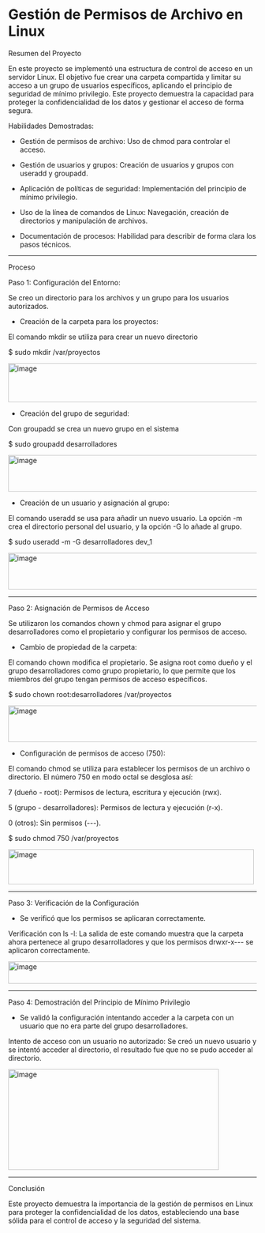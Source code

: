 # Gestión de Permisos de Archivo en Linux

Resumen del Proyecto

En este proyecto se implementó una estructura de control de acceso en un servidor Linux. El objetivo fue crear una carpeta compartida y limitar su acceso a un grupo de usuarios específicos, aplicando el principio de seguridad de mínimo privilegio. Este proyecto demuestra la capacidad para proteger la confidencialidad de los datos y gestionar el acceso de forma segura.

Habilidades Demostradas:

- Gestión de permisos de archivo: Uso de chmod para controlar el acceso.

- Gestión de usuarios y grupos: Creación de usuarios y grupos con useradd y groupadd.

- Aplicación de políticas de seguridad: Implementación del principio de mínimo privilegio.

- Uso de la línea de comandos de Linux: Navegación, creación de directorios y manipulación de archivos.

- Documentación de procesos: Habilidad para describir de forma clara los pasos técnicos.

---------

Proceso

Paso 1: Configuración del Entorno:

Se creo un directorio para los archivos y un grupo para los usuarios autorizados.

- Creación de la carpeta para los proyectos:

El comando mkdir se utiliza para crear un nuevo directorio

$ sudo mkdir /var/proyectos

<img width="600" height="79" alt="image" src="https://github.com/user-attachments/assets/e8034787-52f5-4f9d-a37b-67af8f94fb57" />


- Creación del grupo de seguridad:

Con groupadd se crea un nuevo grupo en el sistema

$ sudo groupadd desarrolladores

<img width="612" height="74" alt="image" src="https://github.com/user-attachments/assets/31ed1bdf-2ce5-47e4-86f5-dcfe22f0a61a" />


- Creación de un usuario y asignación al grupo:

El comando useradd se usa para añadir un nuevo usuario. La opción -m crea el directorio personal del usuario, y la opción -G lo añade al grupo.

$ sudo useradd -m -G desarrolladores dev_1

<img width="563" height="74" alt="image" src="https://github.com/user-attachments/assets/a56c2c05-aac0-4bf2-a566-29f7e8a24389" />

-----------------

Paso 2: Asignación de Permisos de Acceso

Se utilizaron los comandos chown y chmod para asignar el grupo desarrolladores como el propietario y configurar los permisos de acceso.

- Cambio de propiedad de la carpeta:

El comando chown modifica el propietario. Se asigna root como dueño y el grupo desarrolladores como grupo propietario, lo que permite que los miembros del grupo tengan permisos de acceso específicos.

$ sudo chown root:desarrolladores /var/proyectos

<img width="587" height="74" alt="image" src="https://github.com/user-attachments/assets/23568eab-dbe6-494d-b599-bd23402a1c40" />


- Configuración de permisos de acceso (750):

El comando chmod se utiliza para establecer los permisos de un archivo o directorio. El número 750 en modo octal se desglosa así:

7 (dueño - root): Permisos de lectura, escritura y ejecución (rwx).

5 (grupo - desarrolladores): Permisos de lectura y ejecución (r-x).

0 (otros): Sin permisos (---).

$ sudo chmod 750 /var/proyectos

<img width="498" height="71" alt="image" src="https://github.com/user-attachments/assets/ea309359-8429-4ec7-9fc4-9c627ae60738" />

----------------

Paso 3: Verificación de la Configuración

- Se verificó que los permisos se aplicaran correctamente.

Verificación con ls -l: La salida de este comando muestra que la carpeta ahora pertenece al grupo desarrolladores y que los permisos drwxr-x--- se aplicaron correctamente.

<img width="601" height="45" alt="image" src="https://github.com/user-attachments/assets/cb16a5a8-0254-471a-ad87-6e2cca741e81" />

------------

Paso 4: Demostración del Principio de Mínimo Privilegio

- Se validó la configuración intentando acceder a la carpeta con un usuario que no era parte del grupo desarrolladores.

Intento de acceso con un usuario no autorizado: Se creó un nuevo usuario y se intentó acceder al directorio, el resultado fue que no se pudo acceder al directorio.

<img width="427" height="204" alt="image" src="https://github.com/user-attachments/assets/0b8109fb-0cc0-426c-92bb-6bbe308db961" />

-----------

Conclusión

Este proyecto demuestra la importancia de la gestión de permisos en Linux para proteger la confidencialidad de los datos, estableciendo una base sólida para el control de acceso y la seguridad del sistema.
